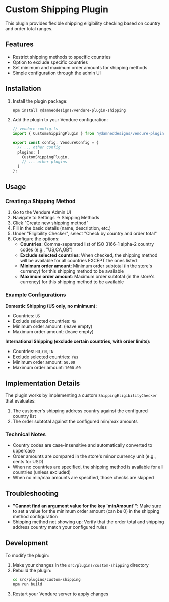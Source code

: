 # Custom Shipping Plugin

This plugin provides flexible shipping eligibility checking based on country and order total ranges.

## Features

- Restrict shipping methods to specific countries
- Option to exclude specific countries
- Set minimum and maximum order amounts for shipping methods
- Simple configuration through the admin UI

## Installation

1. Install the plugin package:
   ```bash
   npm install @damneddesigns/vendure-plugin-shipping
   ```

2. Add the plugin to your Vendure configuration:
   ```typescript
   // vendure-config.ts
   import { CustomShippingPlugin } from '@damneddesigns/vendure-plugin-shipping';

   export const config: VendureConfig = {
     // ... other config
     plugins: [
       CustomShippingPlugin,
       // ... other plugins
     ]
   };
   ```

## Usage

### Creating a Shipping Method

1. Go to the Vendure Admin UI
2. Navigate to Settings → Shipping Methods
3. Click "Create new shipping method"
4. Fill in the basic details (name, description, etc.)
5. Under "Eligibility Checker", select "Check by country and order total"
6. Configure the options:
   - **Countries**: Comma-separated list of ISO 3166-1 alpha-2 country codes (e.g., "US,CA,GB")
   - **Exclude selected countries**: When checked, the shipping method will be available for all countries EXCEPT the ones listed
   - **Minimum order amount**: Minimum order subtotal (in the store's currency) for this shipping method to be available
   - **Maximum order amount**: Maximum order subtotal (in the store's currency) for this shipping method to be available

### Example Configurations

**Domestic Shipping (US only, no minimum):**
- Countries: `US`
- Exclude selected countries: `No`
- Minimum order amount: (leave empty)
- Maximum order amount: (leave empty)

**International Shipping (exclude certain countries, with order limits):**
- Countries: `RU,CN,IN`
- Exclude selected countries: `Yes`
- Minimum order amount: `50.00`
- Maximum order amount: `1000.00`

## Implementation Details

The plugin works by implementing a custom `ShippingEligibilityChecker` that evaluates:
1. The customer's shipping address country against the configured country list
2. The order subtotal against the configured min/max amounts

### Technical Notes

- Country codes are case-insensitive and automatically converted to uppercase
- Order amounts are compared in the store's minor currency unit (e.g., cents for USD)
- When no countries are specified, the shipping method is available for all countries (unless excluded)
- When no min/max amounts are specified, those checks are skipped

## Troubleshooting

- **"Cannot find an argument value for the key 'minAmount'"**: Make sure to set a value for the minimum order amount (can be 0) in the shipping method configuration
- Shipping method not showing up: Verify that the order total and shipping address country match your configured rules

## Development

To modify the plugin:

1. Make your changes in the `src/plugins/custom-shipping` directory
2. Rebuild the plugin:
   ```bash
   cd src/plugins/custom-shipping
   npm run build
   ```
3. Restart your Vendure server to apply changes

